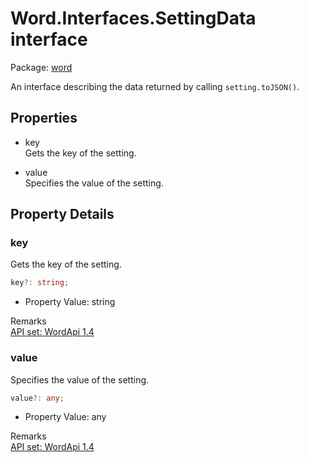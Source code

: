 # Word.Interfaces.SettingData interface

Package: [word](/en-us/javascript/api/word)

An interface describing the data returned by calling `setting.toJSON()`.

## Properties

- key  
  Gets the key of the setting.

- value  
  Specifies the value of the setting.

## Property Details

### key

Gets the key of the setting.

```typescript
key?: string;
```

- Property Value: string

Remarks  
[API set: WordApi 1.4](/en-us/javascript/api/requirement-sets/word/word-api-requirement-sets)

### value

Specifies the value of the setting.

```typescript
value?: any;
```

- Property Value: any

Remarks  
[API set: WordApi 1.4](/en-us/javascript/api/requirement-sets/word/word-api-requirement-sets)